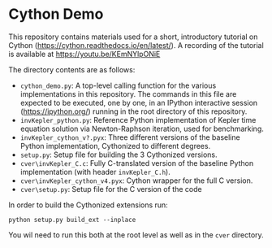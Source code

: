 # Cython Demo

This repository contains materials used for a short, introductory tutorial on Cython  (https://cython.readthedocs.io/en/latest/).  A recording of the tutorial is available at https://youtu.be/KEmNYlpONiE

The directory contents are as follows:

- ``cython_demo.py``: A top-level calling function for the various implementations in this repository.  The commands in this file are expected to be executed, one by one, in an IPython interactive session (https://ipython.org/) running in the root directory of this repository. 
- ``invKepler_python.py``: Reference Python implementation of Kepler time equation solution via Newton-Raphson iteration, used for benchmarking.
- ``invKepler_cython_v?.pyx``: Three different versions of the baseline Python implementation, Cythonized to different degrees.
- ``setup.py``: Setup file for building the 3 Cythonized versions.
- ``cver\invKepler_C.c``: Fully C-translated version of the baseline Python implementation (with header ``invKepler_C.h``).
- ``cver\invKepler_cython_v4.pyx``: Cython wrapper for the full C version.
- ``cver\setup.py``: Setup file for the C version of the code

In order to build the Cythonized extensions run:
```
python setup.py build_ext --inplace
```

You wil need to run this both at the root level as well as in the ``cver`` directory. 

